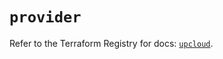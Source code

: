 # `provider`

Refer to the Terraform Registry for docs: [`upcloud`](https://registry.terraform.io/providers/upcloudltd/upcloud/5.13.1/docs).
